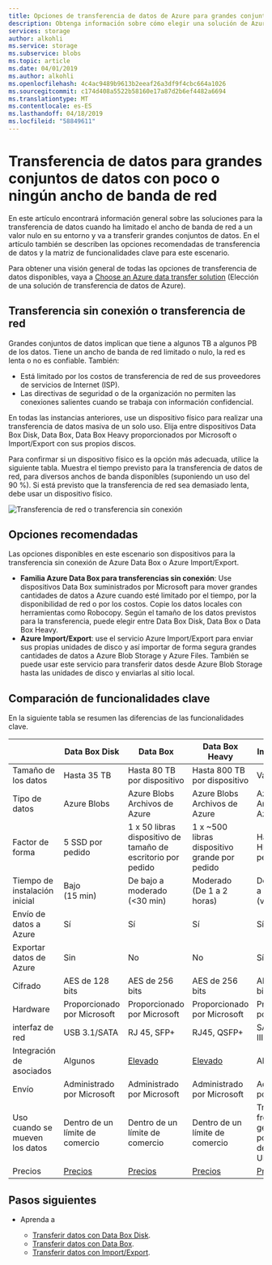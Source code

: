 ```yaml
---
title: Opciones de transferencia de datos de Azure para grandes conjuntos de datos con poco o ningún ancho de banda de red | Microsoft Docs
description: Obtenga información sobre cómo elegir una solución de Azure para la transferencia de datos cuando ha limitado el ancho de banda de red a un valor nulo en su entorno y va a transferir grandes conjuntos de datos.
services: storage
author: alkohli
ms.service: storage
ms.subservice: blobs
ms.topic: article
ms.date: 04/01/2019
ms.author: alkohli
ms.openlocfilehash: 4c4ac9489b9613b2eeaf26a3df9f4cbc664a1026
ms.sourcegitcommit: c174d408a5522b58160e17a87d2b6ef4482a6694
ms.translationtype: MT
ms.contentlocale: es-ES
ms.lasthandoff: 04/18/2019
ms.locfileid: "58849611"
---
```

# <a name="data-transfer-for-large-datasets-with-low-or-no-network-bandwidth"></a>Transferencia de datos para grandes conjuntos de datos con poco o ningún ancho de banda de red
 
En este artículo encontrará información general sobre las soluciones para la transferencia de datos cuando ha limitado el ancho de banda de red a un valor nulo en su entorno y va a transferir grandes conjuntos de datos. En el artículo también se describen las opciones recomendadas de transferencia de datos y la matriz de funcionalidades clave para este escenario.

Para obtener una visión general de todas las opciones de transferencia de datos disponibles, vaya a [Choose an Azure data transfer solution](storage-choose-data-transfer-solution.md) (Elección de una solución de transferencia de datos de Azure).

## <a name="offline-transfer-or-network-transfer"></a>Transferencia sin conexión o transferencia de red

Grandes conjuntos de datos implican que tiene a algunos TB a algunos PB de los datos. Tiene un ancho de banda de red limitado o nulo, la red es lenta o no es confiable. También:

- Está limitado por los costos de transferencia de red de sus proveedores de servicios de Internet (ISP).
- Las directivas de seguridad o de la organización no permiten las conexiones salientes cuando se trabaja con información confidencial.

En todas las instancias anteriores, use un dispositivo físico para realizar una transferencia de datos masiva de un solo uso. Elija entre dispositivos Data Box Disk, Data Box, Data Box Heavy proporcionados por Microsoft o Import/Export con sus propios discos.

Para confirmar si un dispositivo físico es la opción más adecuada, utilice la siguiente tabla. Muestra el tiempo previsto para la transferencia de datos de red, para diversos anchos de banda disponibles (suponiendo un uso del 90 %). Si está previsto que la transferencia de red sea demasiado lenta, debe usar un dispositivo físico.  

![Transferencia de red o transferencia sin conexión](media/storage-solution-large-dataset-low-network/storage-network-or-offline-transfer.png)

## <a name="recommended-options"></a>Opciones recomendadas

Las opciones disponibles en este escenario son dispositivos para la transferencia sin conexión de Azure Data Box o Azure Import/Export.

- **Familia Azure Data Box para transferencias sin conexión**: Use dispositivos Data Box suministrados por Microsoft para mover grandes cantidades de datos a Azure cuando esté limitado por el tiempo, por la disponibilidad de red o por los costos. Copie los datos locales con herramientas como Robocopy. Según el tamaño de los datos previstos para la transferencia, puede elegir entre Data Box Disk, Data Box o Data Box Heavy.
- **Azure Import/Export**: use el servicio Azure Import/Export para enviar sus propias unidades de disco y así importar de forma segura grandes cantidades de datos a Azure Blob Storage y Azure Files. También se puede usar este servicio para transferir datos desde Azure Blob Storage hasta las unidades de disco y enviarlas al sitio local.

## <a name="comparison-of-key-capabilities"></a>Comparación de funcionalidades clave

En la siguiente tabla se resumen las diferencias de las funcionalidades clave.

|                                     |    Data Box Disk      |    Data Box                                      |    Data Box Heavy              |    Import/Export                       |
|-------------------------------------|---------------------------------|--------------------------------------------------|------------------------------------------|----------------------------------------|
|    Tamaño de los datos                        |    Hasta 35 TB                 |    Hasta 80 TB por dispositivo                       |    Hasta 800 TB por dispositivo               |    Variable                            |
|    Tipo de datos                        |    Azure Blobs                  |    Azure Blobs<br>Archivos de Azure                    |    Azure Blobs<br>Archivos de Azure            |    Azure Blobs<br>Archivos de Azure          |
|    Factor de forma                      |    5 SSD por pedido             |    1 x 50 libras dispositivo de tamaño de escritorio por pedido    |    1 x ~500 libras dispositivo grande por pedido    |    Hasta 10 HDD/SSD por pedido        |
|    Tiempo de instalación inicial               |    Bajo <br>(15 min)            |    De bajo a moderado <br> (<30 min)               |    Moderado<br>(De 1 a 2 horas)               |    De moderado a difícil<br>(variable) |
|    Envío de datos a Azure               |    Sí                          |    Sí                                           |    Sí                                   |    Sí                                 |
|    Exportar datos de Azure           |    Sin                            |    No                                            |    No                                    |    Sí                                 |
|    Cifrado                       |    AES de 128 bits                  |    AES de 256 bits                                   |    AES de 256 bits                           |    AES de 128 bits                         |
|    Hardware                         |     Proporcionado por Microsoft          |    Proporcionado por Microsoft                            |    Proporcionado por Microsoft                    |    Proporcionado por el cliente                   |
|    interfaz de red                |    USB 3.1/SATA                 |    RJ 45, SFP+                                   |    RJ45, QSFP+                           |    SATA II/SATA III                    |
|    Integración de asociados              |    Algunos                         |    [Elevado](https://azuremarketplace.microsoft.com/campaigns/databox/azure-data-box)                                          |    [Elevado](https://azuremarketplace.microsoft.com/campaigns/databox/azure-data-box)                                  |    Algunos                                |
|    Envío                         |    Administrado por Microsoft            |    Administrado por Microsoft                             |    Administrado por Microsoft                     |    Administrado por el cliente                    |
| Uso cuando se mueven los datos         |Dentro de un límite de comercio|Dentro de un límite de comercio|Dentro de un límite de comercio|Traspasando fronteras geográficas; por ejemplo, de EE. UU. a la UE|
|    Precios                          |    [Precios](https://azure.microsoft.com/pricing/details/databox/disk/)                    |   [Precios](https://azure.microsoft.com/pricing/details/storage/databox/)                                      |  [Precios](https://azure.microsoft.com/pricing/details/storage/databox/heavy/)                               |   [Precios](https://azure.microsoft.com/pricing/details/storage-import-export/)                            |


## <a name="next-steps"></a>Pasos siguientes

- Aprenda a

    - [Transferir datos con Data Box Disk](https://docs.microsoft.com/azure/databox/data-box-disk-quickstart-portal).
    - [Transferir datos con Data Box](https://docs.microsoft.com/azure/databox/data-box-quickstart-portal).
    - [Transferir datos con Import/Export](/azure/storage/common/storage-import-export-data-to-blobs).
